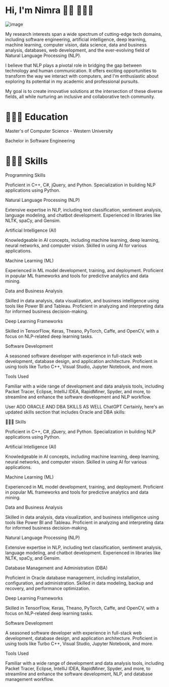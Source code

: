 # Hi, I'm Nimra 👋🏾 👩🏾‍💻

![image](https://user-images.githubusercontent.com/66442603/136705673-150482f3-910e-442e-80b3-7206a61b908d.png)

My research interests span a wide spectrum of cutting-edge tech domains, including software engineering, artificial intelligence, deep learning, machine learning, computer vision, data science, data and business analysis, databases, web development, and the ever-evolving field of Natural Language Processing (NLP).

I believe that NLP plays a pivotal role in bridging the gap between technology and human communication. It offers exciting opportunities to transform the way we interact with computers, and I'm enthusiastic about exploring its potential in my academic and professional pursuits.

My goal is to create innovative solutions at the intersection of these diverse fields, all while nurturing an inclusive and collaborative tech community.

# 👩🏼‍🎓 Education

Master's of Computer Science - Western University

Bachelor in Software Engineering

# 👩🏼‍💻 **Skills**

Programming Skills

Proficient in C++, C#, jQuery, and Python. Specialization in building NLP applications using Python.

Natural Language Processing (NLP)

Extensive expertise in NLP, including text classification, sentiment analysis, language modeling, and chatbot development. Experienced in libraries like NLTK, spaCy, and Gensim.

Artificial Intelligence (AI)

Knowledgeable in AI concepts, including machine learning, deep learning, neural networks, and computer vision. Skilled in using AI for various applications.

Machine Learning (ML)

Experienced in ML model development, training, and deployment. Proficient in popular ML frameworks and tools for predictive analytics and data mining.

Data and Business Analysis

Skilled in data analysis, data visualization, and business intelligence using tools like Power BI and Tableau. Proficient in analyzing and interpreting data for informed business decision-making.

Deep Learning Frameworks

Skilled in TensorFlow, Keras, Theano, PyTorch, Caffe, and OpenCV, with a focus on NLP-related deep learning tasks.

Software Development

A seasoned software developer with experience in full-stack web development, database design, and application architecture. Proficient in using tools like Turbo C++, Visual Studio, Jupyter Notebook, and more.

Tools Used

Familiar with a wide range of development and data analysis tools, including Packet Tracer, Eclipse, IntelliJ IDEA, RapidMiner, Spyder, and more, to streamline and enhance the software development and NLP workflow.




User
ADD ORACLE AND DBA SKILLS AS WELL
ChatGPT
Certainly, here's an updated skills section that includes Oracle and DBA skills:

👩🏼‍💻 Skills

Proficient in C++, C#, jQuery, and Python. Specialization in building NLP applications using Python.

Artificial Intelligence (AI)

Knowledgeable in AI concepts, including machine learning, deep learning, neural networks, and computer vision. Skilled in using AI for various applications.

Machine Learning (ML)

Experienced in ML model development, training, and deployment. Proficient in popular ML frameworks and tools for predictive analytics and data mining.

Data and Business Analysis

Skilled in data analysis, data visualization, and business intelligence using tools like Power BI and Tableau. Proficient in analyzing and interpreting data for informed business decision-making.

Natural Language Processing (NLP)

Extensive expertise in NLP, including text classification, sentiment analysis, language modeling, and chatbot development. Experienced in libraries like NLTK, spaCy, and Gensim.

Database Management and Administration (DBA)

Proficient in Oracle database management, including installation, configuration, and administration. Skilled in data modeling, backup and recovery, and performance optimization.

Deep Learning Frameworks

Skilled in TensorFlow, Keras, Theano, PyTorch, Caffe, and OpenCV, with a focus on NLP-related deep learning tasks.

Software Development

A seasoned software developer with experience in full-stack web development, database design, and application architecture. Proficient in using tools like Turbo C++, Visual Studio, Jupyter Notebook, and more.

Tools Used

Familiar with a wide range of development and data analysis tools, including Packet Tracer, Eclipse, IntelliJ IDEA, RapidMiner, Spyder, and more, to streamline and enhance the software development, NLP, and database management workflow.













